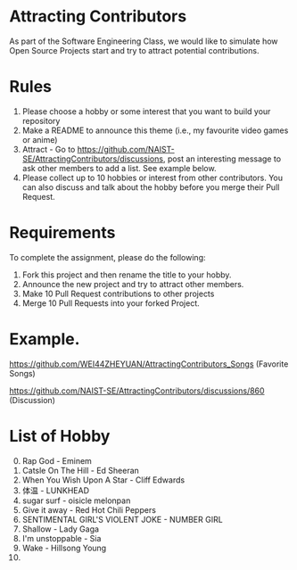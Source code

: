 # Attracting Contributors
As part of the Software Engineering Class, we would like to simulate how Open Source Projects start and try to attract potential contributions.

# Rules

1. Please choose a hobby or some interest that you want to build your repository
2. Make a README to announce this theme (i.e., my favourite video games or anime)
3. Attract - Go to https://github.com/NAIST-SE/AttractingContributors/discussions, post an interesting message to ask other members to add a list. See example below.
4. Please collect up to 10 hobbies or interest from other contributors. You can also discuss and talk about the hobby before you merge their Pull Request.

# Requirements
To complete the assignment, please do the following:
1. Fork this project and then rename the title to your hobby. 
2. Announce the new project and try to attract other members.
3. Make 10 Pull Request contributions to other projects
4. Merge 10 Pull Requests into your forked Project.

# Example. 
https://github.com/WEI44ZHEYUAN/AttractingContributors_Songs (Favorite Songs)

https://github.com/NAIST-SE/AttractingContributors/discussions/860 (Discussion)

# List of Hobby
0. Rap God - Eminem
1. Catsle On The Hill - Ed Sheeran
2. When You Wish Upon A Star - Cliff Edwards
3. 体温 - LUNKHEAD
4. sugar surf - oisicle melonpan
5. Give it away - Red Hot Chili Peppers
6. SENTIMENTAL GIRL'S VIOLENT JOKE - NUMBER GIRL
7. Shallow - Lady Gaga
8. I'm unstoppable - Sia
9. Wake - Hillsong Young
10.
